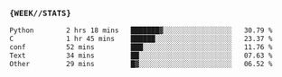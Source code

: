### `{WEEK//STATS}` 
<!--START_SECTION:waka-->

```txt
Python        2 hrs 18 mins   ███████▓░░░░░░░░░░░░░░░░░   30.79 %
C             1 hr 45 mins    ██████░░░░░░░░░░░░░░░░░░░   23.37 %
conf          52 mins         ███░░░░░░░░░░░░░░░░░░░░░░   11.76 %
Text          34 mins         ██░░░░░░░░░░░░░░░░░░░░░░░   07.63 %
Other         29 mins         █▓░░░░░░░░░░░░░░░░░░░░░░░   06.52 %
```

<!--END_SECTION:waka-->
